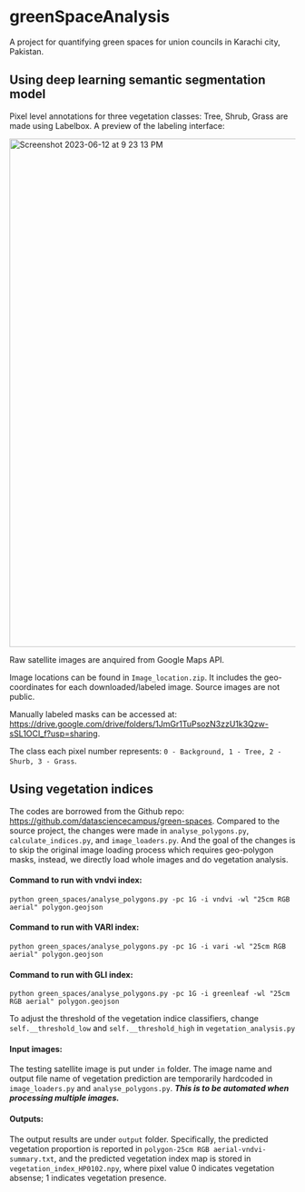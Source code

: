 # greenSpaceAnalysis
A project for quantifying green spaces for union councils in Karachi city, Pakistan.
 

## Using deep learning semantic segmentation model

Pixel level annotations for three vegetation classes: Tree, Shrub, Grass are made using Labelbox. A preview of the labeling interface:

<img width="896" alt="Screenshot 2023-06-12 at 9 23 13 PM" src="https://github.com/manzar-123/greenSpaceAnalysis/assets/30038903/35d766ed-2031-4fca-b56f-3f89b7d1b26b">



Raw satellite images are anquired from Google Maps API. 

Image locations can be found in ```` Image_location.zip ````. It includes the geo-coordinates for each downloaded/labeled image. Source images are not public. 

Manually labeled masks can be accessed at: https://drive.google.com/drive/folders/1JmGr1TuPsozN3zzU1k3Qzw-sSL1OCI_f?usp=sharing. 

The class each pixel number represents:  ````0 - Background, 1 - Tree, 2 - Shurb, 3 - Grass````.





## Using vegetation indices

The codes are borrowed from the Github repo: https://github.com/datasciencecampus/green-spaces. Compared to the source project, the changes were made in ````analyse_polygons.py````, ````calculate_indices.py````, and ````image_loaders.py````. And the goal of the changes is to skip the original image loading process which requires geo-polygon masks, instead, we directly load whole images and do vegetation analysis.


#### Command to run with vndvi index: 
````python green_spaces/analyse_polygons.py -pc 1G -i vndvi -wl "25cm RGB aerial" polygon.geojson````

#### Command to run with VARI index: 
````python green_spaces/analyse_polygons.py -pc 1G -i vari -wl "25cm RGB aerial" polygon.geojson````

#### Command to run with GLI index: 
````python green_spaces/analyse_polygons.py -pc 1G -i greenleaf -wl "25cm RGB aerial" polygon.geojson````


To adjust the threshold of the vegetation indice classifiers, change ````self.__threshold_low```` and ````self.__threshold_high```` in ````vegetation_analysis.py````



#### Input images:
The testing satellite image is put under ````in```` folder. The image name and output file name of vegetation prediction are temporarily hardcoded in ````image_loaders.py```` and ````analyse_polygons.py````. ***This is to be automated when processing multiple images.***


#### Outputs:

The output results are under ````output```` folder. Specifically, the predicted vegetation proportion is reported in ````polygon-25cm RGB aerial-vndvi-summary.txt````, and the predicted vegetation index map is stored in ````vegetation_index_HP0102.npy````, where pixel value 0 indicates vegetation absense; 1 indicates vegetation presence.
 
